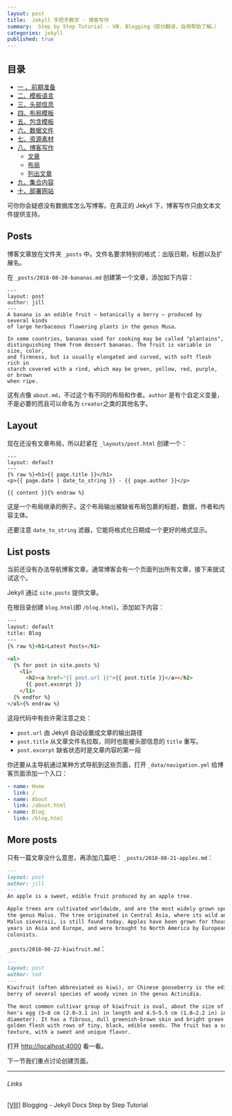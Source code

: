 ```yaml
---
layout: post
title:  Jekyll 手把手教学 - 博客写作
summary:  Step by Step Tutorial - Ⅷ. Blogging（部分翻译，自用帮助了解。）
categories: jekyll
published: true
---
```


## 目录

- [一 、前期准备 ](../jekyll/01st-setup.html)
- [二、模板语言 ](../jekyll/02nd-Liquid.html)
- [三、头部信息  ](../jekyll/03rd-Front-Matter.html)
- [四、布局模板 ](../jekyll/04th-Layouts.html)
- [五、包含模板 ](../jekyll/05th-Includes.html)
- [六、数据文件 ](../jekyll/06th-Data-Files.html)
- [七、资源素材 ](../jekyll/07th-Assets.html)
- [八、博客写作 ](../jekyll/08th-Blogging.html)
  - [文章](#posts)
  - [布局](#layout)
  - [列出文章](#list-posts)
- [九、集合内容 ](../jekyll/09th-Collections.html)
- [十、部署网站 ](../jekyll/10th-Deployment.html)

可你你会疑惑没有数据库怎么写博客。在真正的 Jekyll 下，博客写作只由文本文件提供支持。

## Posts
博客文章放在文件夹 `_posts` 中。文件名要求特别的格式：出版日期，标题以及扩展名。

在 `_posts/2018-08-20-bananas.md` 创建第一个文章，添加如下内容：
```
---
layout: post
author: jill
---
A banana is an edible fruit – botanically a berry – produced by several kinds
of large herbaceous flowering plants in the genus Musa.

In some countries, bananas used for cooking may be called "plantains",
distinguishing them from dessert bananas. The fruit is variable in size, color,
and firmness, but is usually elongated and curved, with soft flesh rich in
starch covered with a rind, which may be green, yellow, red, purple, or brown
when ripe.
```

这有点像 `about.md`，不过这个有不同的布局和作者。`author` 是有个自定义变量，不是必要的而且可以命名为 `creator`之类的其他名字。

## Layout
现在还没有文章布局，所以赶紧在 `_layouts/post.html` 创建一个：
```hmtl
---
layout: default
---
{% raw %}<h1>{{ page.title }}</h1>
<p>{{ page.date | date_to_string }} - {{ page.author }}</p>

{{ content }}{% endraw %}
```

这是一个布局继承的例子。这个布局输出被缺省布局包裹的标题，数据，作者和内容主体。

还要注意 `date_to_string` 滤器，它能将格式化日期成一个更好的格式显示。

## List posts
当前还没有办法导航博客文章。通常博客会有一个页面列出所有文章，接下来就试试这个。

Jekyll 通过 `site.posts` 提供文章。

在根目录创建 `blog.html`(即 `/blog.html`)，添加如下内容：
```html
---
layout: default
title: Blog
---
{% raw %}<h1>Latest Posts</h1>

<ul>
  {% for post in site.posts %}
    <li>
      <h2><a href="{{ post.url }}">{{ post.title }}</a></h2>
      {{ post.excerpt }}
    </li>
  {% endfor %}
</ul>{% endraw %}
```

这段代码中有些许需注意之处：
- `post.url` 由 Jekyll 自动设置成文章的输出路径
- `post.title` 从文章文件名拉取，同时也能被头部信息的 `title` 重写。
- `post.excerpt` 缺省状态时是文章内容的第一段

你还要从主导航通过某种方式导航到这些页面，打开 `_data/navigation.yml` 给博客页面添加一个入口：
```yaml
- name: Home
  link: /
- name: About
  link: /about.html
- name: Blog
  link: /blog.html
```

## More posts
只有一篇文章没什么意思，再添加几篇吧：
`_posts/2018-08-21-apples.md`：
```markdown
---
layout: post
author: jill
---
An apple is a sweet, edible fruit produced by an apple tree.

Apple trees are cultivated worldwide, and are the most widely grown species in
the genus Malus. The tree originated in Central Asia, where its wild ancestor,
Malus sieversii, is still found today. Apples have been grown for thousands of
years in Asia and Europe, and were brought to North America by European
colonists.
```

`_posts/2018-08-22-kiwifruit.md`：
```markdown
---
layout: post
author: ted
---
Kiwifruit (often abbreviated as kiwi), or Chinese gooseberry is the edible
berry of several species of woody vines in the genus Actinidia.

The most common cultivar group of kiwifruit is oval, about the size of a large
hen's egg (5–8 cm (2.0–3.1 in) in length and 4.5–5.5 cm (1.8–2.2 in) in
diameter). It has a fibrous, dull greenish-brown skin and bright green or
golden flesh with rows of tiny, black, edible seeds. The fruit has a soft
texture, with a sweet and unique flavor.
```

打开  [http://localhost:4000](http://localhost:4000/) 看一看。

下一节我们重点讨论创建页面。

---
###### Links
[[Ⅷ]](https://jekyllrb.com/docs/step-by-step/08-blogging/) Blogging -  Jekyll Docs Step by Step Tutorial

